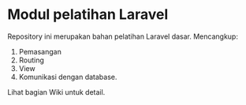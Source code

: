 # Modul pelatihan Laravel
Repository ini merupakan bahan pelatihan Laravel dasar. Mencangkup:

1. Pemasangan
2. Routing
3. View
4. Komunikasi dengan database.

Lihat bagian Wiki untuk detail.
